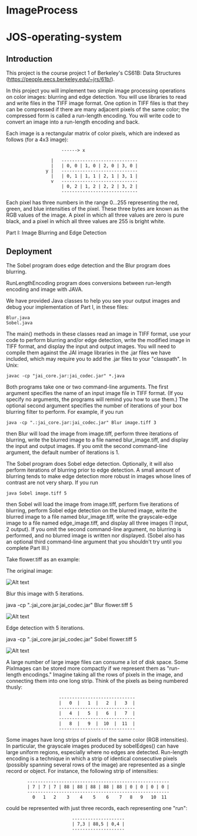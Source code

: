 # ImageProcess

# JOS-operating-system

## Introduction
This project is the course project 1 of Berkeley's CS61B: Data Structures (https://people.eecs.berkeley.edu/~jrs/61b/).

In this project you will implement two simple image processing operations on
color images:  blurring and edge detection.  You will use libraries to read and
write files in the TIFF image format.  One option in TIFF files is that they
can be compressed if there are many adjacent pixels of the same color; the
compressed form is called a run-length encoding.  You will write code to
convert an image into a run-length encoding and back.

Each image is a rectangular matrix of color pixels, which are indexed as
follows (for a 4x3 image):

                         ------> x

                     |   -----------------------------
                     |   | 0, 0 | 1, 0 | 2, 0 | 3, 0 |
                   y |   -----------------------------
                     |   | 0, 1 | 1, 1 | 2, 1 | 3, 1 |
                     v   -----------------------------
                         | 0, 2 | 1, 2 | 2, 2 | 3, 2 |
                         -----------------------------
                         
Each pixel has three numbers in the range 0...255 representing the red, green,
and blue intensities of the pixel.  These three bytes are known as the RGB
values of the image.  A pixel in which all three values are zero is pure black,
and a pixel in which all three values are 255 is bright white.

Part I:  Image Blurring and Edge Detection
## Deployment


The Sobel program does edge detection and the Blur program does blurring.

RunLengthEncoding program does conversions between run-length encoding and image with JAVA.

We have provided Java classes to help you see your output images and debug your
implementation of Part I, in these files:

    Blur.java
    Sobel.java

The main() methods in these classes read an image in TIFF format, use your code
to perform blurring and/or edge detection, write the modified image in TIFF
format, and display the input and output images.  You will need to compile them
against the JAI image libraries in the .jar files we have included, which
may require you to add the .jar files to your "classpath".  In Unix:

    javac -cp "jai_core.jar:jai_codec.jar" *.java

Both programs take one or two command-line arguments.  The first argument
specifies the name of an input image file in TIFF format.  (If you specify no
arguments, the programs will remind you how to use them.)  The optional second
argument specifies the number of iterations of your box blurring filter to
perform.  For example, if you run

    java -cp ".:jai_core.jar:jai_codec.jar" Blur image.tiff 3

then Blur will load the image from image.tiff, perform three iterations of
blurring, write the blurred image to a file named blur_image.tiff, and display
the input and output images.  If you omit the second command-line argument, the
default number of iterations is 1.

The Sobel program does Sobel edge detection.  Optionally, it will also perform
iterations of blurring prior to edge detection.  A small amount of blurring
tends to make edge detection more robust in images whose lines of contrast are
not very sharp.  If you run

    java Sobel image.tiff 5

then Sobel will load the image from image.tiff, perform five iterations of
blurring, perform Sobel edge detection on the blurred image, write the blurred
image to a file named blur_image.tiff, write the grayscale-edge image to a file
named edge_image.tiff, and display all three images (1 input, 2 output).  If
you omit the second command-line argument, no blurring is performed, and no
blurred image is written nor displayed.  (Sobel also has an optional third
command-line argument that you shouldn't try until you complete Part III.)

Take flower.tiff as an example:

The original image:

![Alt text](https://github.com/smharb/ImageProcess/raw/master/original.png)

Blur this image with 5 iterations.

java -cp ".:jai_core.jar:jai_codec.jar" Blur flower.tiff 5

![Alt text](https://github.com/smharb/ImageProcess/raw/master/blur.png)

Edge detection with 5 iterations.

java -cp ".:jai_core.jar:jai_codec.jar" Sobel flower.tiff 5

![Alt text](https://github.com/smharb/ImageProcess/raw/master/edge.png)

A large number of large image files can consume a lot of disk space.  Some
PixImages can be stored more compactly if we represent them as "run-length
encodings."  Imagine taking all the rows of pixels in the image, and connecting
them into one long strip.  Think of the pixels as being numbered thusly:

                        -----------------------------
                        |   0  |   1  |   2  |   3  |
                        -----------------------------
                        |   4  |   5  |   6  |   7  |
                        -----------------------------
                        |   8  |   9  |  10  |  11  |
                        -----------------------------

Some images have long strips of pixels of the same color (RGB intensities).
In particular, the grayscale images produced by sobelEdges() can have large
uniform regions, especially where no edges are detected.  Run-length encoding
is a technique in which a strip of identical consecutive pixels (possibly
spanning several rows of the image) are represented as a single record or
object.  For instance, the following strip of intensities:

            ------------------------------------------------------
            | 7 | 7 | 7 | 88 | 88 | 88 | 88 | 88 | 0 | 0 | 0 | 0 |
            ------------------------------------------------------
              0   1   2    3    4    5    6    7   8   9   10  11

could be represented with just three records, each representing one "run":

                             --------------------
                             | 7,3 | 88,5 | 0,4 |
                             --------------------
